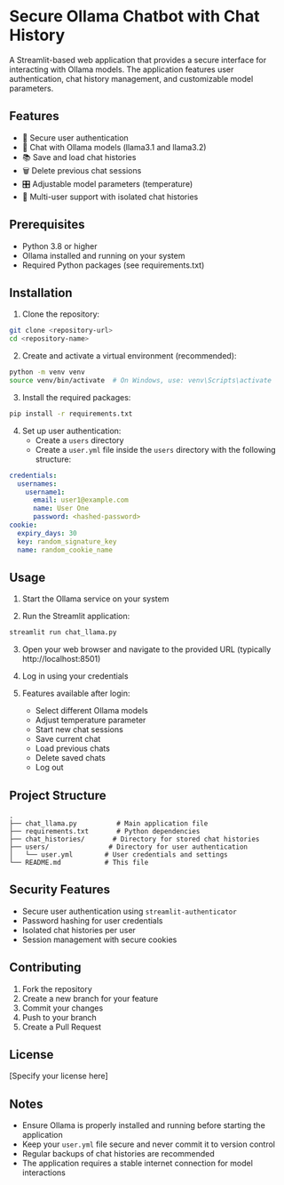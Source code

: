 # Secure Ollama Chatbot with Chat History

A Streamlit-based web application that provides a secure interface for interacting with Ollama models. The application features user authentication, chat history management, and customizable model parameters.

## Features

- 🔐 Secure user authentication
- 💬 Chat with Ollama models (llama3.1 and llama3.2)
- 📚 Save and load chat histories
- 🗑️ Delete previous chat sessions
- 🎛️ Adjustable model parameters (temperature)
- 👥 Multi-user support with isolated chat histories

## Prerequisites

- Python 3.8 or higher
- Ollama installed and running on your system
- Required Python packages (see requirements.txt)

## Installation

1. Clone the repository:
```bash
git clone <repository-url>
cd <repository-name>
```

2. Create and activate a virtual environment (recommended):
```bash
python -m venv venv
source venv/bin/activate  # On Windows, use: venv\Scripts\activate
```

3. Install the required packages:
```bash
pip install -r requirements.txt
```

4. Set up user authentication:
   - Create a `users` directory
   - Create a `user.yml` file inside the `users` directory with the following structure:
```yaml
credentials:
  usernames:
    username1:
      email: user1@example.com
      name: User One
      password: <hashed-password>
cookie:
  expiry_days: 30
  key: random_signature_key
  name: random_cookie_name
```

## Usage

1. Start the Ollama service on your system

2. Run the Streamlit application:
```bash
streamlit run chat_llama.py
```

3. Open your web browser and navigate to the provided URL (typically http://localhost:8501)

4. Log in using your credentials

5. Features available after login:
   - Select different Ollama models
   - Adjust temperature parameter
   - Start new chat sessions
   - Save current chat
   - Load previous chats
   - Delete saved chats
   - Log out

## Project Structure

```
.
├── chat_llama.py          # Main application file
├── requirements.txt       # Python dependencies
├── chat_histories/       # Directory for stored chat histories
├── users/               # Directory for user authentication
│   └── user.yml        # User credentials and settings
└── README.md           # This file
```

## Security Features

- Secure user authentication using `streamlit-authenticator`
- Password hashing for user credentials
- Isolated chat histories per user
- Session management with secure cookies

## Contributing

1. Fork the repository
2. Create a new branch for your feature
3. Commit your changes
4. Push to your branch
5. Create a Pull Request

## License

[Specify your license here]

## Notes

- Ensure Ollama is properly installed and running before starting the application
- Keep your `user.yml` file secure and never commit it to version control
- Regular backups of chat histories are recommended
- The application requires a stable internet connection for model interactions